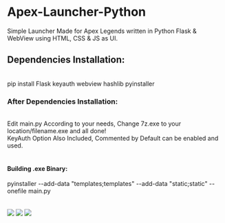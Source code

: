 # Apex-Launcher-Python
Simple Launcher Made for Apex Legends written in Python Flask &amp; WebView using HTML, CSS &amp; JS as UI. <br>
<h2>Dependencies Installation:</h2><br>
pip install Flask keyauth webview hashlib pyinstaller <br>
<h3>After Dependencies Installation:</h3><br>
Edit main.py According to your needs, Change 7z.exe to your location/filename.exe and all done!<br>
KeyAuth Option Also Included, Commented by Default can be enabled and used. <br>
<br><h4>Building .exe Binary: </h4>
pyinstaller --add-data "templates;templates" --add-data "static;static" --onefile main.py <br><br><br>

 <img src="https://i.ibb.co/HGnf0sz/Screenshot-16.png">
 <img src="https://i.ibb.co/FW8kcnQ/Screenshot-17.png">
 <img src="https://i.ibb.co/CBrsKh2/Screenshot-18.png">
